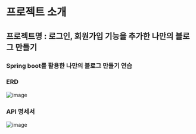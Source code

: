 # 프로젝트 소개
## 프로젝트명 : 로그인, 회원가입 기능을 추가한 나만의 블로그 만들기
### Spring boot를 활용한 나만의 블로그 만들기 연습
### ERD
![image](https://user-images.githubusercontent.com/118052344/206377364-7a1f5587-d19c-4843-b661-16f0257e0464.png)
### API 명세서
![image](https://user-images.githubusercontent.com/118052344/206377857-606c8878-78a0-4dd2-bceb-2dfb34501c54.png)
